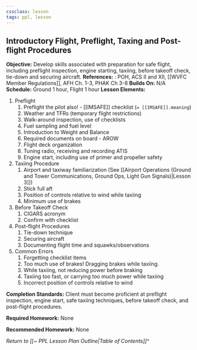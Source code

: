 ```yaml
---
cssclass: lesson
tags: ppl, lesson
---
```


## Introductory Flight, Preflight, Taxing and Post-flight Procedures

**Objective:** Develop skills associated with preparation for safe flight, including preflight inspection, engine starting, taxiing, before takeoff check, tie-down and securing aircraft.
**References:** : POH, ACS II and XII, [[WVFC Member Regulations]], AFH Ch. 1-3, PHAK Ch 3-8
**Builds On:** N/A
**Schedule:** Ground 1 hour, Flight 1 hour
**Lesson Elements:**
1. Preflight
	1. Preflight the pilot also! - [[IMSAFE]] checklist (`= [[IMSAFE]].meaning`)
	2. Weather and TFRs (temporary flight restrictions)
	3. Walk-around inspection, use of checklists
	4. Fuel sampling and fuel level
	5. Introduction to Weight and Balance
	6. Required documents on board - AROW
	7. Flight deck organization
	8. Tuning radio, receiving and recording ATIS
	9. Engine start, including use of primer and propeller safety
2. Taxiing Procedure
	1. Airport and taxiway familiarization (See [[Airport Operations (Ground and Tower Communications, Ground Ops, Light Gun Signals)|Lesson 3]])
	2. Stick full aft
	3. Position of controls relative to wind while taxiing
	4. Minimum use of brakes
3. Before Takeoff Check
	1. CIGARS acronym
	2. Confirm with checklist
4. Post-flight Procedures
	1. Tie-down technique
	2. Securing aircraft
	3. Documenting flight time and squawks/observations
5. Common Errors
	1. Forgetting checklist items
	2. Too much use of brakes! Dragging brakes while taxiing.
	3. While taxiing, not reducing power before braking
	4. Taxiing too fast, or carrying too much power while taxiing
	5. Incorrect position of controls relative to wind

**Completion Standards:** Client must become proficient at preflight inspection, engine start, safe taxiing techniques, before takeoff check, and post-flight procedures.

**Required Homework:** None

**Recommended Homework:** None

*Return to [[~ PPL Lesson Plan Outline|Table of Contents]]^*